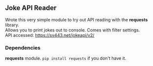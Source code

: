 ## Joke API Reader

Wrote this very simple module to try out API reading with the **requests** library.  
Allows you to print jokes out to console. Comes with filter settings.  
API accessed: https://sv443.net/jokeapi/v2/


### Dependencies
**requests** module. ```pip install requests``` if you don't have it.
